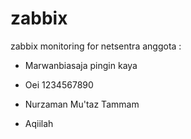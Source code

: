 # zabbix
zabbix monitoring for netsentra
anggota :
- Marwanbiasaja pingin kaya

- Oei 1234567890

- Nurzaman Mu'taz Tammam


- Aqiilah
